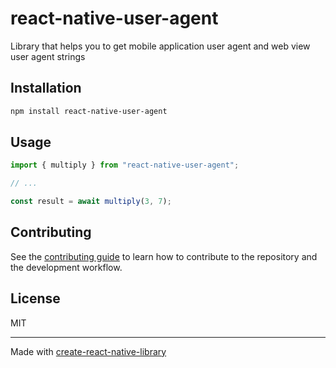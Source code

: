 # react-native-user-agent

Library that helps you to get mobile application user agent and web view user agent strings

## Installation

```sh
npm install react-native-user-agent
```

## Usage

```js
import { multiply } from "react-native-user-agent";

// ...

const result = await multiply(3, 7);
```

## Contributing

See the [contributing guide](CONTRIBUTING.md) to learn how to contribute to the repository and the development workflow.

## License

MIT

---

Made with [create-react-native-library](https://github.com/callstack/react-native-builder-bob)
